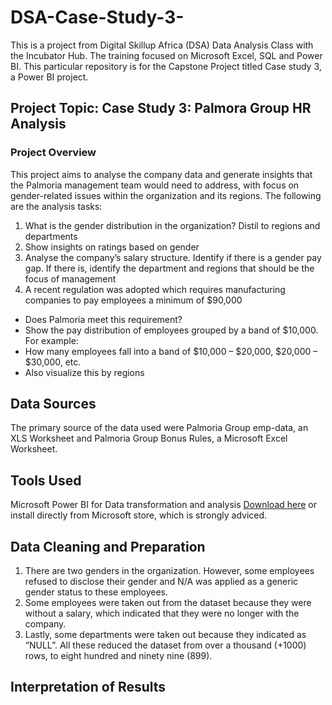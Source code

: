 # DSA-Case-Study-3-

This is a project from Digital Skillup Africa (DSA) Data Analysis Class with the Incubator Hub. The training focused on Microsoft Excel, SQL and Power BI. This particular repository is for the Capstone Project titled Case study 3, a Power BI project.  

## Project Topic: Case Study 3: Palmora Group HR Analysis

### Project Overview

This project aims to analyse the company data and generate insights that the Palmoria management team would need to address, with focus on gender-related issues within the organization and its regions. The following are the analysis tasks:
1. What is the gender distribution in the organization? Distil to regions and departments
2. Show insights on ratings based on gender
3. Analyse the company’s salary structure. Identify if there is a gender pay gap. If there is, identify the department and regions that should be the focus of management
4. A recent regulation was adopted which requires manufacturing companies to pay
employees a minimum of $90,000
- Does Palmoria meet this requirement?
- Show the pay distribution of employees grouped by a band of $10,000. For example:
- How many employees fall into a band of $10,000 – $20,000, $20,000 – $30,000, etc.
- Also visualize this by regions

## Data Sources

The primary source of the data used were Palmoria Group emp-data, an XLS Worksheet and Palmoria Group Bonus Rules, a Microsoft Excel Worksheet. 

## Tools Used
Microsoft Power BI for Data transformation and analysis [Download here](https://www.microsoft.com/en-us/power-platform/products/power-bi/downloads) or install directly from Microsoft store, which is strongly adviced.

## Data Cleaning and Preparation
1. There are two genders in the organization. However, some employees refused to disclose their gender and N/A was applied as a generic gender status to these employees.
2. Some employees were taken out from the dataset because they were without a salary, which indicated that they were no longer with the company.
3. Lastly, some departments were taken out because they indicated as “NULL”.
All these reduced the dataset from over a thousand (+1000) rows, to eight hundred and ninety nine (899).

## Interpretation of Results
